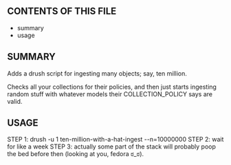 CONTENTS OF THIS FILE
---------------------

 * summary
 * usage

SUMMARY
-------

Adds a drush script for ingesting many objects; say, ten million.

Checks all your collections for their policies, and then just starts ingesting
random stuff with whatever models their COLLECTION_POLICY says are valid.

USAGE
-----

STEP 1: drush -u 1 ten-million-with-a-hat-ingest --n=10000000
STEP 2: wait for like a week
STEP 3: actually some part of the stack will probably poop the bed before then (looking at you, fedora ಠ_ಠ).
